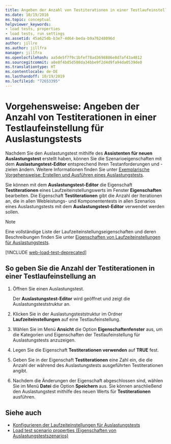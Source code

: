 ```yaml
---
title: Angeben der Anzahl von Testiterationen in einer Testlaufeinstellung für Auslastungstests
ms.date: 10/19/2016
ms.topic: conceptual
helpviewer_keywords:
- load tests, properties
- load tests, run settings
ms.assetid: 45a625db-b3e7-4d64-beda-b9a76248096d
author: jillre
ms.author: jillfra
manager: jillfra
ms.openlocfilehash: aa5de5f7f9c1bfef78ad3698886e8d7af43a4812
ms.sourcegitcommit: a8e8f4bd5d508da34bbe9f2d4d9fa94da0539de0
ms.translationtype: HT
ms.contentlocale: de-DE
ms.lasthandoff: 10/19/2019
ms.locfileid: "72653395"
---
```

# <a name="how-to-specify-the-number-of-test-iterations-in-a-load-test-run-setting"></a>Vorgehensweise: Angeben der Anzahl von Testiterationen in einer Testlaufeinstellung für Auslastungstests

Nachdem Sie den Auslastungstest mithilfe des **Assistenten für neuen Auslastungstest** erstellt haben, können Sie die Szenarioeigenschaften mit dem **Auslastungstest-Editor** entsprechend Ihren Testanforderungen und -zielen ändern. Weitere Informationen finden Sie unter [Exemplarische Vorgehensweise: Erstellen und Ausführen eines Auslastungstests](../test/walkthrough-create-and-run-a-load-test.md).

Sie können mit dem **Auslastungstest-Editor** die Eigenschaft **Testiterationen** eines Laufzeiteinstellungswerts im Fenster **Eigenschaften** bearbeiten. Die Eigenschaft **Testiterationen** gibt die Anzahl der Iterationen an, die in allen Webleistungs- und Komponententests in allen Szenarios eines Auslastungstests mit dem **Auslastungstest-Editor** verwendet werden sollen.

> [!NOTE]
> Eine vollständige Liste der Laufzeiteinstellungseigenschaften und deren Beschreibungen finden Sie unter [Eigenschaften von Laufzeiteinstellungen für Auslastungstests](../test/load-test-run-settings-properties.md).

[!INCLUDE [web-load-test-deprecated](includes/web-load-test-deprecated.md)]

## <a name="to-specify-the-number-of-test-iterations-in-a-run-setting"></a>So geben Sie die Anzahl der Testiterationen in einer Testlaufeinstellung an

1. Öffnen Sie einen Auslastungstest.

     Der **Auslastungstest-Editor** wird geöffnet und zeigt die Auslastungsteststruktur an.

2. Klicken Sie in der Auslastungsteststruktur im Ordner **Laufzeiteinstellungen** auf eine Testlaufeinstellung.

3. Wählen Sie im Menü **Ansicht** die Option **Eigenschaftenfenster** aus, um die Kategorien und Eigenschaften der Testlaufeinstellung für Auslastungstests anzuzeigen.

4. Legen Sie die Eigenschaft **Testiterationen verwenden** auf **TRUE** fest.

5. Geben Sie in der Eigenschaft **Testiterationen** eine Zahl ein, die die Anzahl der während des Auslastungstests ausgeführten Testiterationen angibt.

6. Nachdem die Änderungen der Eigenschaft abgeschlossen sind, wählen Sie im Menü **Datei** die Option **Speichern** aus. Sie können anschließend den Auslastungstest mithilfe des neuen Werts für **Testiterationen** ausführen.

## <a name="see-also"></a>Siehe auch

- [Konfigurieren der Laufzeiteinstellungen für Auslastungstests](../test/configure-load-test-run-settings.md)
- [Load test scenario properties (Eigenschaften von Auslastungstestszenarios)](../test/load-test-scenario-properties.md)